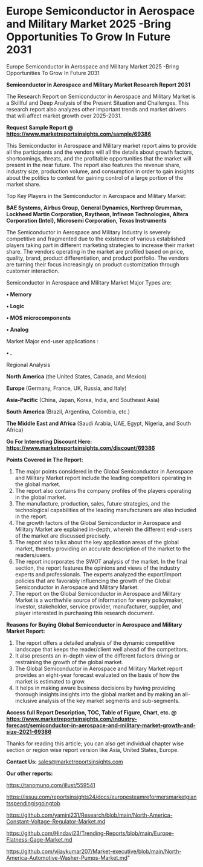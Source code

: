 # Europe Semiconductor in Aerospace and Military Market 2025 -Bring Opportunities To Grow In Future 2031
Europe Semiconductor in Aerospace and Military Market 2025 -Bring Opportunities To Grow In Future 2031

<strong>Semiconductor in Aerospace and Military Market Research Report 2031</strong>

The Research Report on Semiconductor in Aerospace and Military Market is a Skillful and Deep Analysis of the Present Situation and Challenges. This research report also analyzes other important trends and market drivers that will affect market growth over 2025-2031.

<strong>Request Sample Report @ <a href=https://www.marketreportsinsights.com/sample/69386>https://www.marketreportsinsights.com/sample/69386</a></strong>

This Semiconductor in Aerospace and Military market report aims to provide all the participants and the vendors will all the details about growth factors, shortcomings, threats, and the profitable opportunities that the market will present in the near future. The report also features the revenue share, industry size, production volume, and consumption in order to gain insights about the politics to contest for gaining control of a large portion of the market share.

Top Key Players in the Semiconductor in Aerospace and Military Market:

<strong>BAE Systems, Airbus Group, General Dynamics, Northrop Grumman, Lockheed Martin Corporation, Raytheon, Infineon Technologies, Altera Corporation (Intel), Microsemi Corporation, Texas Instruments</strong>

The Semiconductor in Aerospace and Military Industry is severely competitive and fragmented due to the existence of various established players taking part in different marketing strategies to increase their market share. The vendors operating in the market are profiled based on price, quality, brand, product differentiation, and product portfolio. The vendors are turning their focus increasingly on product customization through customer interaction.

Semiconductor in Aerospace and Military Market Major Types are:

<strong>• Memory

• Logic

• MOS microcomponents

• Analog</strong>

Market Major end-user applications :

<strong>• .</strong>

Regional Analysis

</u><strong><b>North America</b></strong> (the United States, Canada, and Mexico)

<strong><b>Europe </b></strong>(Germany, France, UK, Russia, and Italy)

<strong><b>Asia-Pacific</b></strong> (China, Japan, Korea, India, and Southeast Asia)

<strong><b>South America</b></strong> (Brazil, Argentina, Colombia, etc.)

<strong><b>The Middle East and Africa</b></strong> (Saudi Arabia, UAE, Egypt, Nigeria, and South Africa)

<strong>Go For Interesting Discount Here: <a href=https://www.marketreportsinsights.com/discount/69386>https://www.marketreportsinsights.com/discount/69386</a></strong>

<strong>Points Covered in The Report:</strong>
<ol>
  <li>The major points considered in the Global Semiconductor in Aerospace and Military Market report include the leading competitors operating in the global market.</li>
  <li>The report also contains the company profiles of the players operating in the global market.</li>
  <li>The manufacture, production, sales, future strategies, and the technological capabilities of the leading manufacturers are also included in the report.</li>
  <li>The growth factors of the Global Semiconductor in Aerospace and Military Market are explained in-depth, wherein the different end-users of the market are discussed precisely.</li>
  <li>The report also talks about the key application areas of the global market, thereby providing an accurate description of the market to the readers/users.</li>
  <li>The report incorporates the SWOT analysis of the market. In the final section, the report features the opinions and views of the industry experts and professionals. The experts analyzed the export/import policies that are favorably influencing the growth of the Global Semiconductor in Aerospace and Military Market.</li>
  <li>The report on the Global Semiconductor in Aerospace and Military Market is a worthwhile source of information for every policymaker, investor, stakeholder, service provider, manufacturer, supplier, and player interested in purchasing this research document.</li>
</ol>
<strong>Reasons for Buying Global Semiconductor in Aerospace and Military Market Report:</strong>

<ol>
  <li>The report offers a detailed analysis of the dynamic competitive landscape that keeps the reader/client well ahead of the competitors.</li>
  <li>It also presents an in-depth view of the different factors driving or restraining the growth of the global market.</li>
  <li>The Global Semiconductor in Aerospace and Military Market report provides an eight-year forecast evaluated on the basis of how the market is estimated to grow.</li>
  <li>It helps in making aware business decisions by having providing thorough insights insights into the global market and by making an all-inclusive analysis of the key market segments and sub-segments.</li>
</ol>
<strong>Access full Report Description, TOC, Table of Figure, Chart, etc. @ <a href=https://www.marketreportsinsights.com/industry-forecast/semiconductor-in-aerospace-and-military-market-growth-and-size-2021-69386>https://www.marketreportsinsights.com/industry-forecast/semiconductor-in-aerospace-and-military-market-growth-and-size-2021-69386</a></strong>


Thanks for reading this article; you can also get individual chapter wise section or region wise report version like Asia, United States, Europe.

<strong>Contact Us:</strong>
sales@marketreportsinsights.com

<strong>Our other reports:</strong>

<a href=https://tanomuno.com/illust/559541>https://tanomuno.com/illust/559541</a>

<a href=https://issuu.com/reportsinsights24/docs/europesteamreformersmarketgiantsspendingisgoingtob>https://issuu.com/reportsinsights24/docs/europesteamreformersmarketgiantsspendingisgoingtob</a>

<a href=https://github.com/yamini231/Research/blob/main/North-America-Constant-Voltage-Regulator-Market.md>https://github.com/yamini231/Research/blob/main/North-America-Constant-Voltage-Regulator-Market.md</a>

<a href=https://github.com/Hindavi23/Trending-Reports/blob/main/Europe-Flatness-Gage-Market.md>https://github.com/Hindavi23/Trending-Reports/blob/main/Europe-Flatness-Gage-Market.md</a>

<a href=https://github.com/vijaykumar207/Market-executive/blob/main/North-America-Automotive-Washer-Pumps-Market.md>https://github.com/vijaykumar207/Market-executive/blob/main/North-America-Automotive-Washer-Pumps-Market.md</a>"
